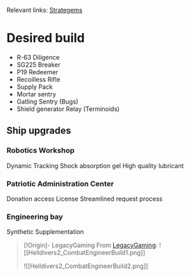 Relevant links: [Strategems]

# Desired build

- R-63 Diligence
- SG225 Breaker
- P19 Redeemer
- Recoilless Rifle
- Supply Pack
- Mortar sentry
- Gatling Sentry (Bugs)
- Shield generator Relay (Terminoids)

## Ship upgrades

### Robotics Workshop

Dynamic Tracking 
Shock absorption gel
High quality lubricant

### Patriotic Administration Center

Donation access License
Streamlined request process

### Engineering bay

Synthetic Supplementation

> [!Origin]- LegacyGaming
> From [LegacyGaming]:
> ![[Helldivers2_CombatEngineerBuild1.png]]
>
> ![[Helldivers2_CombatEngineerBuild2.png]]

[LegacyGaming]: https://www.youtube.com/watch?v=m6j8s-6Cymw&ab_channel=LegacyGaming
[Strategems]: https://helldivers.fandom.com/wiki/Stratagems_(Helldivers_2)
